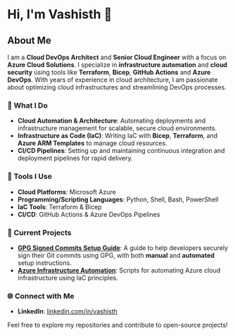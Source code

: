 # Hi, I'm Vashisth 👋

## About Me
I am a **Cloud DevOps Architect** and **Senior Cloud Engineer** with a focus on **Azure Cloud Solutions**. I specialize in **infrastructure automation** and **cloud security** using tools like **Terraform**, **Bicep**, **GitHub Actions** and **Azure DevOps**. With years of experience in cloud architecture, I am passionate about optimizing cloud infrastructures and streamlining DevOps processes.

### 🚀 What I Do
- **Cloud Automation & Architecture**: Automating deployments and infrastructure management for scalable, secure cloud environments.
- **Infrastructure as Code (IaC)**: Writing IaC with **Bicep**, **Terraform**, and **Azure ARM Templates** to manage cloud resources.
- **CI/CD Pipelines**: Setting up and maintaining continuous integration and deployment pipelines for rapid delivery.

### 🔧 Tools I Use
- **Cloud Platforms**: Microsoft Azure
- **Programming/Scripting Languages**: Python, Shell, Bash, PowerShell
- **IaC Tools**: Terraform & Bicep
- **CI/CD**: GitHub Actions & Azure DevOps Pipelines

### 💼 Current Projects
- **[GPG Signed Commits Setup Guide](https://github.com/vashisth20/GPG-signed-commits-setup)**: A guide to help developers securely sign their Git commits using GPG, with both **manual** and **automated** setup instructions.
- **[Azure Infrastructure Automation](https://github.com/vashisth20/azure-infrastructure-automation)**: Scripts for automating Azure cloud infrastructure using IaC principles.

### 🌐 Connect with Me
- **LinkedIn**: [linkedin.com/in/vashisth](https://www.linkedin.com/in/vashisth-bikhari/)

Feel free to explore my repositories and contribute to open-source projects!
